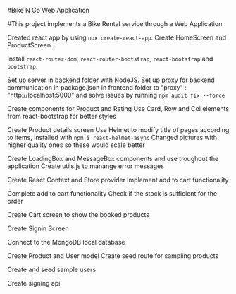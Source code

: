 #Bike N Go Web Application

#This project implements a Bike Rental service through a Web Application

Created react app by using `npx create-react-app`.
Create HomeScreen and ProductScreen.

Install `react-router-dom`, `react-router-bootstrap`, `react-bootstrap` and `bootstrap`.

Set up server in backend folder with NodeJS.
Set up proxy for backend communication in package.json in frontend folder to "proxy" : "http://localhost:5000" and solve issues by running `npm audit fix --force`

Create components for Product and Rating
Use Card, Row and Col elements from react-bootstrap for better styles

Create Product details screen
Use Helmet to modify title of pages according to items, installed with `npm i react-helmet-async`
Changed pictures with higher quality ones so these would scale better

Create LoadingBox and MessageBox components and use troughout the application
Create utils.js to manange error messages

Create React Context and Store provider
Implement add to cart functionality

Complete add to cart functionality
Check if the stock is sufficient for the order

Create Cart screen to show the booked products

Create Signin Screen

Connect to the MongoDB local database

Create Product and User model
Create seed route for sampling products

Create and seed sample users

Create signing api
